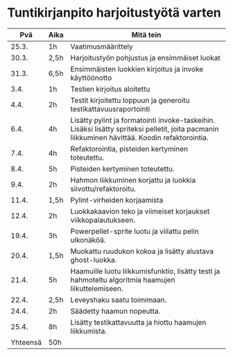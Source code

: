 # Tuntikirjanpito harjoitustyötä varten

|  Pvä  |  Aika  |  Mitä tein  |
|-------|--------|-------------|
| 25.3.  |  1h	 |  Vaatimusmäärittely |
| 30.3.  |  2,5h  | Harjoitustyön pohjustus ja ensimmäiset luokat|
| 31.3.  |  6,5h    | Ensimmäisten luokkien kirjoitus ja invoke käyttöönotto |
| 3.4.   |  1h    | Testien kirjoitus aloitettu |
| 4.4.   |  2h    | Testit kirjoitettu loppuun ja generoitu testikattavuusraportointi |
| 6.4.   |  4h    | Lisätty pylint ja formatointi invoke-taskeihin. Lisäksi lisätty spriteksi pelletit, joita pacmanin liikkuminen hävittää. Koodin refaktorointia. |
| 7.4.   |  4h    | Refaktorointia, pisteiden kertyminen toteutettu.|
| 8.4.   |  5h    | Pisteiden kertyminen toteutettu.|
| 9.4.   |  2h    | Hahmon liikkuminen korjattu ja luokkia siivottu/refaktoroitu. |
| 11.4.  |  1,5h  | Pylint-virheiden korjaamista | 
| 12.4.  |  2h    | Luokkakaavion teko ja viimeiset korjaukset viikkopalautukseen.|
| 19.4.  |  3h    | Powerpellet-sprite luotu ja viilattu pelin ulkonäköä.|
| 20.4.  |  1,5h  | Muokattu ruudukon kokoa ja lisätty alustava ghost-luokka. |
| 21.4.  |  5h    | Haamuille luotu liikkumisfunktio, lisätty testi ja hahmoteltu algoritmia haamujen liikuttelemiseen. |
| 22.4.  |  2,5h  | Leveyshaku saatu toimimaan. |
| 24.4.  |  2h    | Säädetty haamun nopeutta. |
| 25.4.  |  8h    | Lisätty testikattavuutta ja hiottu haamujen liikkumista.|
| Yhteensä | 50h |  |
